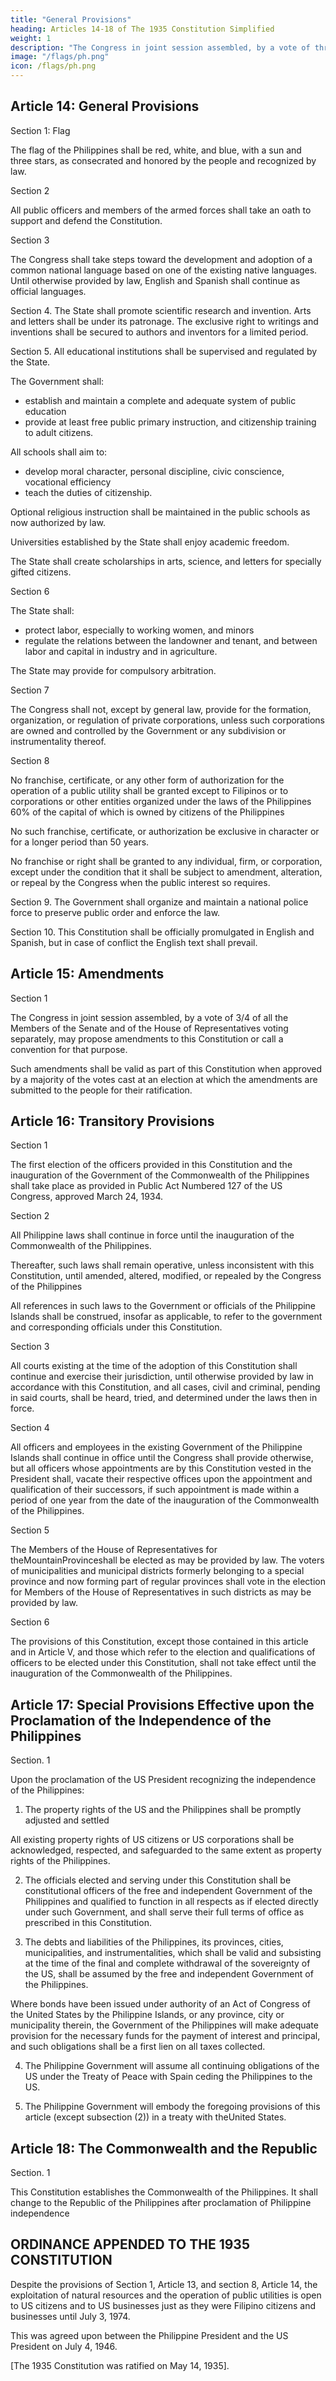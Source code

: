 ```yaml
---
title: "General Provisions"
heading: Articles 14-18 of The 1935 Constitution Simplified
weight: 1
description: "The Congress in joint session assembled, by a vote of three-fourths of all the Members of the Senate and of the House of Representatives voting separately, may propose amendments to this Constitution or call a convention for that purpose"
image: "/flags/ph.png"
icon: /flags/ph.png
---
```



## Article 14: General Provisions

Section 1: Flag

The flag of the Philippines shall be red, white, and blue, with a sun and three stars, as consecrated and honored by the people and recognized by law.

Section 2

All public officers and members of the armed forces shall take an oath to support and defend the Constitution.

Section 3

The Congress shall take steps toward the development and adoption of a common national language based on one of the existing native languages. Until otherwise provided by law, English and Spanish shall continue as official languages.

Section 4. The State shall promote scientific research and invention. Arts and letters shall be under its patronage. The exclusive right to writings and inventions shall be secured to authors and inventors for a limited period.

Section 5. All educational institutions shall be supervised and regulated by the State. 

The Government shall:
- establish and maintain a complete and adequate system of public education
- provide at least free public primary instruction, and citizenship training to adult citizens. 

All schools shall aim to:
- develop moral character, personal discipline, civic conscience, vocational efficiency
- teach the duties of citizenship. 

Optional religious instruction shall be maintained in the public schools as now authorized by law.

Universities established by the State shall enjoy academic freedom. 

The State shall create scholarships in arts, science, and letters for specially gifted citizens.


Section 6

The State shall:
- protect labor, especially to working women, and minors
- regulate the relations between the landowner and tenant, and between labor and capital in industry and in agriculture. 

The State may provide for compulsory arbitration.

Section 7

The Congress shall not, except by general law, provide for the formation, organization, or regulation of private corporations, unless such corporations are owned and controlled by the Government or any subdivision or instrumentality thereof.

Section 8

No franchise, certificate, or any other form of authorization for the operation of a public utility shall be granted except to Filipinos or to corporations or other entities organized under the laws of the Philippines 60% of the capital of which is owned by citizens of the Philippines

No such franchise, certificate, or authorization be exclusive in character or for a longer period than 50 years. 

No franchise or right shall be granted to any individual, firm, or corporation, except under the condition that it shall be subject to amendment, alteration, or repeal by the Congress when the public interest so requires.


Section 9. The Government shall organize and maintain a national police force to preserve public order and enforce the law.

Section 10. This Constitution shall be officially promulgated in English and Spanish, but in case of conflict the English text shall prevail.



## Article 15: Amendments

Section 1

The Congress in joint session assembled, by a vote of 3/4 of all the Members of the Senate and of the House of Representatives voting separately, may propose amendments to this Constitution or call a convention for that purpose. 

Such amendments shall be valid as part of this Constitution when approved by a majority of the votes cast at an election at which the amendments are submitted to the people for their ratification.



## Article 16: Transitory Provisions

Section 1

The first election of the officers provided in this Constitution and the inauguration of the Government of the Commonwealth of the Philippines shall take place as provided in Public Act Numbered 127 of the US Congress, approved March 24, 1934.

Section 2

All Philippine laws shall continue in force until the inauguration of the Commonwealth of the Philippines. 

Thereafter, such laws shall remain operative, unless inconsistent with this Constitution, until amended, altered, modified, or repealed by the Congress of the Philippines

All references in such laws to the Government or officials of the Philippine Islands shall be construed, insofar as applicable, to refer to the government and corresponding officials under this Constitution.

Section 3

All courts existing at the time of the adoption of this Constitution shall continue and exercise their jurisdiction, until otherwise provided by law in accordance with this Constitution, and all cases, civil and criminal, pending in said courts, shall be heard, tried, and determined under the laws then in force.

Section 4

All officers and employees in the existing Government of the Philippine Islands shall continue in office until the Congress shall provide otherwise, but all officers whose appointments are by this Constitution vested in the President shall, vacate their respective offices upon the appointment and qualification of their successors, if such appointment is made within a period of one year from the date of the inauguration of the Commonwealth of the Philippines.

Section 5

The Members of the House of Representatives for theMountainProvinceshall be elected as may be provided by law. The voters of municipalities and municipal districts formerly belonging to a special province and now forming part of regular provinces shall vote in the election for Members of the House of Representatives in such districts as may be provided by law.

Section 6

The provisions of this Constitution, except those contained in this article and in Article V, and those which refer to the election and qualifications of officers to be elected under this Constitution, shall not take effect until the inauguration of the Commonwealth of the Philippines.



## Article 17: Special Provisions Effective upon the Proclamation of the Independence of the Philippines

Section. 1

Upon the proclamation of the US President recognizing the independence of the Philippines:

1. The property rights of the US and the Philippines shall be promptly adjusted and settled

All existing property rights of US citizens or US corporations shall be acknowledged, respected, and safeguarded to the same extent as property rights of the Philippines.

2. The officials elected and serving under this Constitution shall be constitutional officers of the free and independent Government of the Philippines and qualified to function in all respects as if elected directly under such Government, and shall serve their full terms of office as prescribed in this Constitution.

3. The debts and liabilities of the Philippines, its provinces, cities, municipalities, and instrumentalities, which shall be valid and subsisting at the time of the final and complete withdrawal of the sovereignty of the US, shall be assumed by the free and independent Government of the Philippines. 

Where bonds have been issued under authority of an Act of Congress of the United States by the Philippine Islands, or any province, city or municipality therein, the Government of the Philippines will make adequate provision for the necessary funds for the payment of interest and principal, and such obligations shall be a first lien on all taxes collected.

4. The Philippine Government will assume all continuing obligations of the US under the Treaty of Peace with Spain ceding the Philippines to the US.

5. The Philippine Government will embody the foregoing provisions of this article (except subsection (2)) in a treaty with theUnited States.


## Article 18: The Commonwealth and the Republic

Section. 1

This Constitution establishes the Commonwealth of the Philippines. It shall change to the Republic of the Philippines after proclamation of Philippine independence


## ORDINANCE APPENDED TO THE 1935 CONSTITUTION

Despite the provisions of Section 1, Article 13, and section 8, Article 14, the exploitation of natural resources and the operation of public utilities is open to <!-- any person, be open to --> US citizens and to US businesses just as they were Filipino citizens and businesses until July 3, 1974. 

This was agreed upon between the Philippine President and the US President on July 4, 1946. 

<!-- , pursuant to the provisions of Commonwealth Act 733, but in no case to extend beyond ,  -->

<!-- The disposition, exploitation, development, and utilization of all agricultural, timber, and mineral lands of the public domain, waters, minerals, coal, petroleum, and other mineral oils, all forces of potential energy, and other natural resources of the Philippines, and  -->



<!--  all forms of business enterprises owned or controlled, directly or indirectly, by citizens of the United States in the same manner as to, and under the same conditions imposed upon, citizens of the Philippines or corporations or associations owned or controlled by citizens of the Philippines. -->

[The 1935 Constitution was ratified on May 14, 1935].
